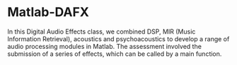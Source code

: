 # Matlab-DAFX

In this Digital Audio Effects class, we combined DSP, MIR (Music Information Retrieval), acoustics and psychoacoustics 
to develop a range of audio processing modules in Matlab. The assessment involved the submission of a series of effects, 
which can be called by a main function.
